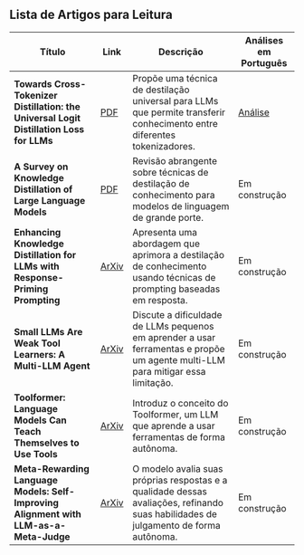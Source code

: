 ## Lista de Artigos para Leitura

| Título | Link | Descrição | Análises em Português |
|--------|------|-----------| ----------------------|
| **Towards Cross-Tokenizer Distillation: the Universal Logit Distillation Loss for LLMs** | [PDF](https://arxiv.org/pdf/2402.12030) | Propõe uma técnica de destilação universal para LLMs que permite transferir conhecimento entre diferentes tokenizadores. | [Análise](./analises/SurveyKD.md) |
| **A Survey on Knowledge Distillation of Large Language Models** | [PDF](https://arxiv.org/pdf/2402.13116) | Revisão abrangente sobre técnicas de destilação de conhecimento para modelos de linguagem de grande porte. | Em construção |
| **Enhancing Knowledge Distillation for LLMs with Response-Priming Prompting** | [ArXiv](https://arxiv.org/abs/2412.17846) | Apresenta uma abordagem que aprimora a destilação de conhecimento usando técnicas de prompting baseadas em resposta. | Em construção |
| **Small LLMs Are Weak Tool Learners: A Multi-LLM Agent** | [ArXiv](https://arxiv.org/abs/2401.07324) | Discute a dificuldade de LLMs pequenos em aprender a usar ferramentas e propõe um agente multi-LLM para mitigar essa limitação. | Em construção |
| **Toolformer: Language Models Can Teach Themselves to Use Tools** | [ArXiv](https://arxiv.org/abs/2302.04761) | Introduz o conceito do Toolformer, um LLM que aprende a usar ferramentas de forma autônoma. | Em construção |
| **Meta-Rewarding Language Models: Self-Improving Alignment with LLM-as-a-Meta-Judge** | [ArXiv](https://arxiv.org/html/2407.19594v2) | O modelo avalia suas próprias respostas e a qualidade dessas avaliações, refinando suas habilidades de julgamento de forma autônoma. | Em construção |


